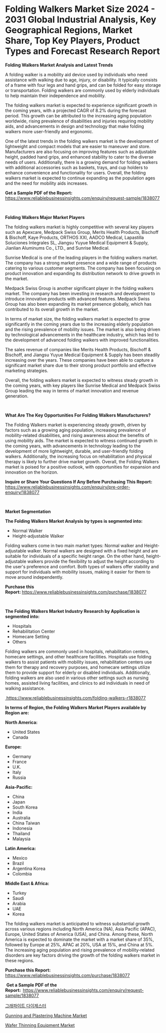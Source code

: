 <p><h1>Folding Walkers Market Size 2024 - 2031 Global Industrial Analysis, Key Geographical Regions, Market Share, Top Key Players, Product Types and Forecast Research Report</h1></p><p><strong>Folding Walkers Market Analysis and Latest Trends</strong></p>
<p><p>A folding walker is a mobility aid device used by individuals who need assistance with walking due to age, injury, or disability. It typically consists of a frame with four legs and hand grips, and can be folded for easy storage or transportation. Folding walkers are commonly used by elderly individuals to help maintain their independence and mobility.</p><p>The folding walkers market is expected to experience significant growth in the coming years, with a projected CAGR of 8.2% during the forecast period. This growth can be attributed to the increasing aging population worldwide, rising prevalence of disabilities and injuries requiring mobility aids, and advancements in design and technology that make folding walkers more user-friendly and ergonomic.</p><p>One of the latest trends in the folding walkers market is the development of lightweight and compact models that are easier to maneuver and store. Manufacturers are also focusing on improving features such as adjustable height, padded hand grips, and enhanced stability to cater to the diverse needs of users. Additionally, there is a growing demand for folding walkers with additional accessories such as baskets, trays, and cup holders to enhance convenience and functionality for users. Overall, the folding walkers market is expected to continue expanding as the population ages and the need for mobility aids increases.</p></p>
<p><strong>Get a Sample PDF of the Report:&nbsp;</strong> <a href="https://www.reliablebusinessinsights.com/enquiry/request-sample/1838077">https://www.reliablebusinessinsights.com/enquiry/request-sample/1838077</a></p>
<p>&nbsp;</p>
<p><strong>Folding Walkers Major Market Players</strong></p>
<p><p>The folding walkers market is highly competitive with several key players such as Apexcare, Medpack Swiss Group, Merits Health Products, Bischoff & Bischoff, Kaye Products, ORTHOS XXI, AADCO Medical, Lapastilla Soluciones Integrales SL, Jiangsu Yuyue Medical Equipment & Supply, Jianlian Aluminums Co., LTD., and Sunrise Medical.</p><p>Sunrise Medical is one of the leading players in the folding walkers market. The company has a strong market presence and a wide range of products catering to various customer segments. The company has been focusing on product innovation and expanding its distribution network to drive growth in the market. </p><p>Medpack Swiss Group is another significant player in the folding walkers market. The company has been investing in research and development to introduce innovative products with advanced features. Medpack Swiss Group has also been expanding its market presence globally, which has contributed to its overall growth in the market.</p><p>In terms of market size, the folding walkers market is expected to grow significantly in the coming years due to the increasing elderly population and the rising prevalence of mobility issues. The market is also being driven by technological advancements in the healthcare industry, which has led to the development of advanced folding walkers with improved functionalities.</p><p>The sales revenue of companies like Merits Health Products, Bischoff & Bischoff, and Jiangsu Yuyue Medical Equipment & Supply has been steadily increasing over the years. These companies have been able to capture a significant market share due to their strong product portfolio and effective marketing strategies.</p><p>Overall, the folding walkers market is expected to witness steady growth in the coming years, with key players like Sunrise Medical and Medpack Swiss Group leading the way in terms of market innovation and revenue generation.</p></p>
<p>&nbsp;</p>
<p><strong>What Are The Key Opportunities For Folding Walkers Manufacturers?</strong></p>
<p><p>The Folding Walkers market is experiencing steady growth, driven by factors such as a growing aging population, increasing prevalence of mobility-related disabilities, and rising awareness about the benefits of using mobility aids. The market is expected to witness continued growth in the coming years, with advancements in technology leading to the development of more lightweight, durable, and user-friendly folding walkers. Additionally, the increasing focus on rehabilitation and physical therapy is likely to further drive market growth. Overall, the Folding Walkers market is poised for a positive outlook, with opportunities for expansion and innovation on the horizon.</p></p>
<p><strong>Inquire or Share Your Questions If Any Before Purchasing This Report:</strong> <a href="https://www.reliablebusinessinsights.com/enquiry/pre-order-enquiry/1838077">https://www.reliablebusinessinsights.com/enquiry/pre-order-enquiry/1838077</a></p>
<p>&nbsp;</p>
<p><strong>Market Segmentation</strong></p>
<p><strong>The Folding Walkers Market Analysis by types is segmented into:</strong></p>
<p><ul><li>Normal Walker</li><li>Height-adjustable Walker</li></ul></p>
<p><p>Folding walkers come in two main market types: Normal walker and Height-adjustable walker. Normal walkers are designed with a fixed height and are suitable for individuals of a specific height range. On the other hand, height-adjustable walkers provide the flexibility to adjust the height according to the user's preference and comfort. Both types of walkers offer stability and support for individuals with mobility issues, making it easier for them to move around independently.</p></p>
<p><strong>Purchase this Report:&nbsp;</strong><a href="https://www.reliablebusinessinsights.com/purchase/1838077">https://www.reliablebusinessinsights.com/purchase/1838077</a></p>
<p>&nbsp;</p>
<p><strong>The Folding Walkers Market Industry Research by Application is segmented into:</strong></p>
<p><ul><li>Hospitals</li><li>Rehabilitation Center</li><li>Homecare Setting</li><li>Others</li></ul></p>
<p><p>Folding walkers are commonly used in hospitals, rehabilitation centers, homecare settings, and other healthcare facilities. Hospitals use folding walkers to assist patients with mobility issues, rehabilitation centers use them for therapy and recovery purposes, and homecare settings utilize them to provide support for elderly or disabled individuals. Additionally, folding walkers are also used in various other settings such as nursing homes, assisted living facilities, and clinics to aid individuals in need of walking assistance.</p></p>
<p><a href="https://www.reliablebusinessinsights.com/folding-walkers-r1838077">&nbsp;https://www.reliablebusinessinsights.com/folding-walkers-r1838077</a></p>
<p><strong>In terms of Region, the Folding Walkers Market Players available by Region are:</strong></p>
<p>
    <p> <strong> North America: </strong>
        <ul>
            <li>United States</li>
            <li>Canada</li>
        </ul>
        </p> 
    <p> <strong> Europe: </strong>
        <ul>
            <li>Germany</li>
            <li>France</li>
            <li>U.K.</li>
            <li>Italy</li>
            <li>Russia</li>
        </ul>
        </p> 
    <p> <strong> Asia-Pacific: </strong>
        <ul>
            <li>China</li>
            <li>Japan</li>
            <li>South Korea</li>
            <li>India</li>
            <li>Australia</li>
            <li>China Taiwan</li>
            <li>Indonesia</li>
            <li>Thailand</li>
            <li>Malaysia</li>
        </ul>
        </p> 
    <p> <strong> Latin America: </strong>
        <ul>
            <li>Mexico</li>
            <li>Brazil</li>
            <li>Argentina Korea</li>
            <li>Colombia</li>
        </ul>
        </p> 
    <p> <strong> Middle East & Africa: </strong>
        <ul>
            <li>Turkey</li>
            <li>Saudi</li>
            <li>Arabia</li>
            <li>UAE</li>
            <li>Korea</li>
        </ul>
    </p>
    </p>
<p><p>The folding walkers market is anticipated to witness substantial growth across various regions including North America (NA), Asia Pacific (APAC), Europe, United States of America (USA), and China. Among these, North America is expected to dominate the market with a market share of 35%, followed by Europe at 25%, APAC at 20%, USA at 15%, and China at 5%. The increasing aging population and rising prevalence of mobility-related disorders are key factors driving the growth of the folding walkers market in these regions.</p></p>
<p><strong>Purchase this Report: </strong><a href="https://www.reliablebusinessinsights.com/purchase/1838077">https://www.reliablebusinessinsights.com/purchase/1838077</a></p>
<p>&nbsp;<strong>Get a Sample PDF of the Report:&nbsp;&nbsp;</strong><a href="https://www.reliablebusinessinsights.com/enquiry/request-sample/1838077">https://www.reliablebusinessinsights.com/enquiry/request-sample/1838077</a></p>
<p><strong></strong></p>
<p><p><a href="https://github.com/bvubpqd5241630/Market-Research-Report-List-2/blob/main/6685577181031.md">그래파이트 다이제스터</a></p><p><a href="https://github.com/qdaxyrhp12/Market-Research-Report-List-1/blob/main/gunning-and-plastering-machine-market.md">Gunning and Plastering Machine Market</a></p><p><a href="https://github.com/anwarsahrul281/Market-Research-Report-List-1/blob/main/wafer-thinning-equipment-market.md">Wafer Thinning Equipment Market</a></p></p>
